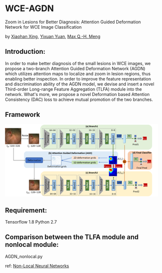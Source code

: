 # WCE-AGDN
Zoom in Lesions for Better Diagnosis: Attention Guided Deformation Network for WCE Image Classification

by [Xiaohan Xing](https://sites.google.com/view/xhxing), [Yixuan Yuan](http://www.cityu.edu.hk/stfprofile/yixuyuan.htm), [Max Q.-H. Meng](https://www.ee.cuhk.edu.hk/~qhmeng/)

## Introduction:
In order to make better diagnosis of the small lesions in WCE images, we propose a two-branch Attention Guided Deformation Network (AGDN) which utilizes attention maps to localize and zoom in lesion regions, thus enabling better inspection. In order to improve the feature representation and discrimination ability of the AGDN model, we devise and insert a novel Third-order Long-range Feature Aggregation (TLFA) module into the network. What's more, we propose a novel Deformation based Attention Consistency (DAC) loss to achieve mutual promotion of the two branches. 


## Framework
![image](https://github.com/hathawayxxh/WCE-AGDN/blob/master/overview_new1.png)

## Requirement:
Tensorflow 1.8
Python 2.7

## Comparison between the TLFA module and nonlocal module:
AGDN_nonlocal.py

ref: [Non-Local Neural Networks](http://openaccess.thecvf.com/content_cvpr_2018/papers/Wang_NonLocal_Neural_Networks_CVPR_2018_paper.pdf)


